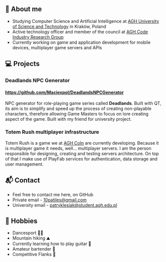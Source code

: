 ## 💬 About me
- Studying Computer Science and Artificial Intelligence at [AGH University of Science and Technology](https://www.agh.edu.pl) in Kraków, Poland
- Active technology officer and member of the council at [AGH Code Industry Research Group](https://www.skn.agh.edu.pl/kolo/agh-code-industry-coin/)
- Currently working on game and application development for mobile devices, multiplayer game servers and APIs

## :computer: Projects
### Deadlands NPC Generator
#### https://github.com/Maciexpol/DeadlandsNPCGenerator
NPC generator for role-playing game series called **Deadlands**. Built with QT, its aim is to simplify and speed up the process of creating non-playable characters, therefore allowing Game Masters to focus on lore creating aspect of the game. Built with my friend for university project.

### Totem Rush multiplayer infrastructure
Totem Rush is a game we at [AGH CoIn](https://www.skn.agh.edu.pl/kolo/agh-code-industry-coin/) are currently developing. Because it is multiplayer game it needs, well... multiplayer servers. I am the person responsible for designing, creating and testing servers architecture. On top of that I make use of PlayFab services for authentication, data storage and user management.

## 📬 Contact
- Feel free to contact me here, on GitHub
- Private email - 10patiles@gmail.com
- University email - patryklesiak@student.agh.edu.pl

## 🧗 Hobbies
- Dancesport 🕺🏻
- Mountain hiking ⛰️
- Currently learning how to play guitar 🎸
- Amateur bartender 🍹
- Competitive Flanks 🍻
